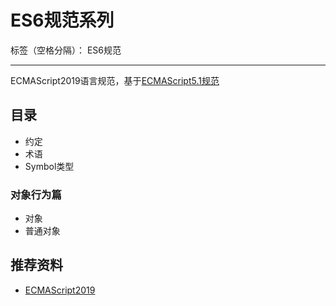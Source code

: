 # ES6规范系列

标签（空格分隔）： ES6规范

---

ECMAScript2019语言规范，基于[ECMAScript5.1规范](http://book.wchaochao.com/gitbook-ecmascript-standard/)

## 目录

* 约定
* 术语
* Symbol类型

### 对象行为篇

* 对象
* 普通对象

## 推荐资料

* [ECMAScript2019](https://www.ecma-international.org/ecma-262/10.0/index.html#sec-intro)
